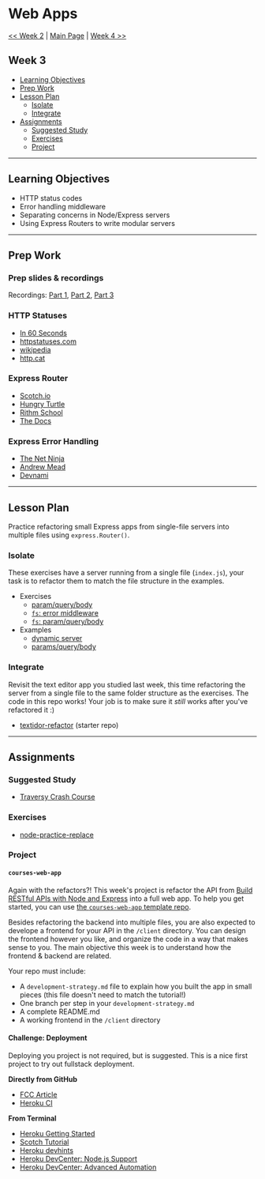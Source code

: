 # Web Apps

[<< Week 2](../week-2/README.md) | [Main Page](../README.md) | [Week 4 >>](../week-4/README.md)

## Week 3

- [Learning Objectives](#learning-objectives)
- [Prep Work](#prep-work)
- [Lesson Plan](#lesson-plan)
  - [Isolate](#isolate)
  - [Integrate](#integrate)
- [Assignments](#assignments)
  - [Suggested Study](#suggested-study)
  - [Exercises](#exercises)
  - [Project](#project)

---

## Learning Objectives

- HTTP status codes
- Error handling middleware
- Separating concerns in Node/Express servers
- Using Express Routers to write modular servers

---

## Prep Work

### Prep slides & recordings
Recordings: [Part 1](https://vimeo.com/417960548), [Part 2](https://vimeo.com/418360319), [Part 3](https://vimeo.com/418359614)

### HTTP Statuses

- [In 60 Seconds](https://www.youtube.com/watch?v=GrNrcmD6HLA)
- [httpstatuses.com](https://httpstatuses.com/)
- [wikipedia](https://en.wikipedia.org/wiki/List_of_HTTP_status_codes)
- [http.cat](https://http.cat/)

### Express Router

- [Scotch.io](https://scotch.io/tutorials/learn-to-use-the-new-router-in-expressjs-4)
- [Hungry Turtle](https://www.youtube.com/watch?v=paNikhYqdz0)
- [Rithm School](https://www.youtube.com/watch?v=Lxp7147emnM)
- [The Docs](https://expressjs.com/en/guide/routing.html)

### Express Error Handling

- [The Net Ninja](https://www.youtube.com/watch?v=w1V2SdzdQBs)
- [Andrew Mead](https://www.youtube.com/watch?v=R4uiu3fR38I)
- [Devnami](https://www.youtube.com/watch?v=pYj48mDXHBU)

---

## Lesson Plan

<!-- > [Lesson Plan Slides](https://hackyourfuture.be/module-name/week-3) -->

Practice refactoring small Express apps from single-file servers into multiple files using `express.Router()`.

### Isolate

These exercises have a server running from a single file (`index.js`), your task is to refactor them to match the file structure in the examples.

- Exercises
  - [param/query/body](../isolate/refactored-exercise-param-query-body)
  - [`fs`: error middleware](../isolate/refactored-exercise-fs-error-middleware)
  - [`fs`: param/query/body](../isolate/refactored-exercise-fs-param-query-body)
- Examples
  - [dynamic server](../isolate/refactored-example-dynamic)
  - [params/query/body](../isolate/refactored-example-param-query-body)

### Integrate

Revisit the text editor app you studied last week, this time refactoring the server from a single file to the same folder structure as the exercises. The code in this repo works!  Your job is to make sure it _still_ works after you've refactored it :)

- [textidor-refactor](https://github.com/hackyourfuturebelgium/textidor-refactor) (starter repo)

---

## Assignments

### Suggested Study

- [Traversy Crash Course](https://www.youtube.com/watch?v=L72fhGm1tfE)

### Exercises

- [node-practice-replace](https://github.com/HackYourFutureBelgium/node-practice-replace)

### Project

#### `courses-web-app`

Again with the refactors?! This week's project is refactor the API from [Build RESTful APIs with Node and Express](https://www.youtube.com/watch?v=pKd0Rpw7O48) into a full web app. To help you get started, you can use [the `courses-web-app` template repo](https://github.com/HackYourFutureBelgium/courses-web-app).

Besides refactoring the backend into multiple files, you are also expected to develope a frontend for your API in the `/client` directory.  You can design the frontend however you like, and organize the code in a way that makes sense to you.  The main objective this week is to understand how the frontend & backend are related.

Your repo must include:

- A `development-strategy.md` file to explain how you built the app in small pieces (this file doesn't need to match the tutorial!)
- One branch per step in your `development-strategy.md`
- A complete README.md
- A working frontend in the `/client` directory

#### Challenge: Deployment

Deploying you project is not required, but is suggested.  This is a nice first project to try out fullstack deployment.

__Directly from GitHub__

- [FCC Article](https://www.freecodecamp.org/news/how-to-deploy-a-nodejs-app-to-heroku-from-github-without-installing-heroku-on-your-machine-433bec770efe/)
- [Heroku CI](https://www.heroku.com/continuous-integration)

__From Terminal__

- [Heroku Getting Started](https://devcenter.heroku.com/articles/getting-started-with-nodejs)
- [Scotch Tutorial](https://scotch.io/tutorials/how-to-deploy-a-node-js-app-to-heroku)
- [Heroku devhints](https://devhints.io/heroku)
- [Heroku DevCenter: Node.js Support](https://devcenter.heroku.com/articles/nodejs-support)
- [Heroku DevCenter: Advanced Automation](https://devcenter.heroku.com/articles/multiple-environments#advanced-linking-local-branches-to-remote-apps)

